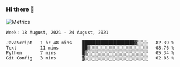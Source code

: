 ### Hi there 👋

![Metrics](https://github.com/radoapx/radoapx/blob/main/github-metrics.svg)

<!--START_SECTION:waka-->
```text
Week: 18 August, 2021 - 24 August, 2021

JavaScript   1 hr 48 mins    ████████████████████▓░░░░   82.39 % 
Text         11 mins         ██▒░░░░░░░░░░░░░░░░░░░░░░   08.76 % 
Python       7 mins          █▒░░░░░░░░░░░░░░░░░░░░░░░   05.34 % 
Git Config   3 mins          ▓░░░░░░░░░░░░░░░░░░░░░░░░   02.85 % 
```
<!--END_SECTION:waka-->

<!--
**radoapx/radoapx** is a ✨ _special_ ✨ repository because its `README.md` (this file) appears on your GitHub profile.

Here are some ideas to get you started:

- 🔭 I’m currently working on ...
- 🌱 I’m currently learning ...
- 👯 I’m looking to collaborate on ...
- 🤔 I’m looking for help with ...
- 💬 Ask me about ...
- 📫 How to reach me: ...
- 😄 Pronouns: ...
- ⚡ Fun fact: ...
-->
